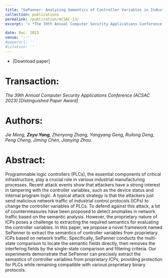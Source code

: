```yaml
---
title: "SePanner: Analyzing Semantics of Controller Variables in Industrial Control Systems based on Network Traffic"
collection: publications
permalink: /publication/ACSAC-23/
excerpt: '> *The 39th Annual Computer Security Applications Conference (ACSAC 2023)*<br>*Jie Meng, **Zeyu Yang**, Zhenyong Zhang, Yangyang Geng, Ruilong Deng, Peng Cheng, Jiming Chen, Jianying Zhou*.'

date: Dec. 2023
venue: '--'
#paperurl: ''
#citation: ''
---
```

- [Download paper]
<!-- (./files/PLCSage.pdf) -->

Transaction:
===
*The 39th Annual Computer Security Applications Conference (ACSAC 2023) [Distinguished Paper Award]*  

Authors: 
===
*Jie Meng, **Zeyu Yang**, Zhenyong Zhang, Yangyang Geng, Ruilong Deng, Peng Cheng, Jiming Chen, Jianying Zhou*.

Abstract: 
===
Programmable logic controllers (PLCs), the essential components of critical infrastructure, play a crucial role in various industrial manufacturing processes. Recent attack events show that attackers have a strong interest in tampering with the controller variables, such as the device status and internal program logic. A typical attack strategy is that the attackers just send malicious network traffic of industrial control protocols (ICPs) to change the controller variables of PLCs. To defend against this attack, a lot of countermeasures have been proposed to detect anomalies in network traffic based on the semantic analysis.
However, the proprietary nature of ICPs poses a challenge to extracting the required semantics for evaluating the controller variables. In this paper, we propose a novel framework named SePanner to extract the semantics of controller variables from proprietary ICPs based on network traffic. Specifically, SePanner conducts the multi-state comparison to locate the semantic fields directly, then removes the interfering fields by the single-state comparison and filtering criteria. Our experiments demonstrate that SePanner can precisely extract the semantics of controller variables from proprietary ICPs, providing protection for PLCs while remaining compatible with various proprietary binary protocols.